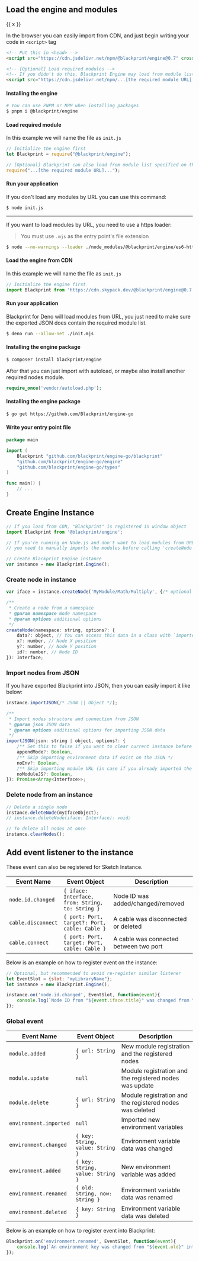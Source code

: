 ## Load the engine and modules
<docs-md-tabs>
<div class="tabs"><div sf-each="x in tabs">{{ x }}</div></div>

<div tab="Browser">

In the browser you can easily import from CDN, and just begin writing your code in `<script>` tag

```html
<!-- Put this in <head> -->
<script src="https://cdn.jsdelivr.net/npm/@blackprint/engine@0.7" crossorigin="anonymous"></script>

<!-- [Optional] Load required modules -->
<!-- If you didn't do this, Blackprint Engine may load from module list that specified on the exported JSON -->
<script src="https://cdn.jsdelivr.net/npm/...[the required module URL]..." crossorigin="anonymous"></script>
```

</div><div tab="Node.js">

#### Installing the engine

```sh
# You can use PNPM or NPM when installing packages
$ pnpm i @blackprint/engine
```

#### Load required module
In this example we will name the file as `init.js`

```js
// Initialize the engine first
let Blackprint = require("@blackprint/engine");

// [Optional] Blackprint can also load from module list specified on the exported JSON
require("...[the required module URL]...");
```

#### Run your application
If you don't load any modules by URL you can use this command:

```sh
$ node init.js
```

---

If you want to load modules by URL, you need to use a https loader:
> You must use `.mjs` as the entry point's file extension

```sh
$ node --no-warnings --loader ./node_modules/@blackprint/engine/es6-https-loader.mjs ./init.mjs
```

</div><div tab="Deno">

#### Load the engine from CDN
In this example we will name the file as `init.js`

```js
// Initialize the engine first
import Blackprint from 'https://cdn.skypack.dev/@blackprint/engine@0.7';
```

#### Run your application
Blackprint for Deno will load modules from URL, you just need to make sure the exported JSON does contain the required module list.

```sh
$ deno run --allow-net ./init.mjs
```

</div><div tab="PHP">

#### Installing the engine package
```sh
$ composer install blackprint/engine
```

After that you can just import with autoload, or maybe also install another required nodes module.

```php
require_once('vendor/autoload.php');
```

</div><div tab="Golang">

#### Installing the engine package
```sh
$ go get https://github.com/Blackprint/engine-go
```

#### Write your entry point file

```go
package main

import (
	Blackprint "github.com/blackprint/engine-go/blackprint"
	"github.com/blackprint/engine-go/engine"
	"github.com/blackprint/engine-go/types"
)

func main() {
	// ...
}
```

</div></docs-md-tabs>

## Create Engine Instance
```js
// If you load from CDN, "Blackprint" is registered in window object
import Blackprint from '@blackprint/engine';

// If you're running on Node.js and don't want to load modules from URL
// you need to manually imports the modules before calling 'createNode' or 'importJSON'

// Create Blackprint Engine instance
var instance = new Blackprint.Engine();
```

### Create node in instance
```js
var iface = instance.createNode('MyModule/Math/Multiply', {/* optional options */});

/**
 * Create a node from a namespace
 * @param namespace Node namespace
 * @param options additional options
 */
createNode(namespace: string, options?: {
	data?: object, // You can access this data in a class with `imported(data){...}`
	x?: number, // Node X position
	y?: number, // Node Y position
	id?: number, // Node ID
}): Interface;
```

### Import nodes from JSON
If you have exported Blackprint into JSON, then you can easily import it like below:
```js
instance.importJSON(/* JSON || Object */);

/**
 * Import nodes structure and connection from JSON
 * @param json JSON data
 * @param options additional options for importing JSON data
 */
importJSON(json: string | object, options?: {
	/** Set this to false if you want to clear current instance before importing */
	appendMode?: Boolean,
	/** Skip importing environment data if exist on the JSON */
	noEnv?: Boolean,
	/** Skip importing module URL (in case if you already imported the nodes from somewhere) */
	noModuleJS?: Boolean,
}): Promise<Array<Interface>>;
```

### Delete node from an instance
```js
// Delete a single node
instance.deleteNode(myIfaceObject);
// instance.deleteNode(iface: Interface): void;

// To delete all nodes at once
instance.clearNodes();
```

## Add event listener to the instance
These event can also be registered for Sketch Instance.

|Event Name|Event Object|Description|
|---|---|---|
|`node.id.changed`|`{ iface: Interface, from: String, to: String }`|Node ID was added/changed/removed|
|`cable.disconnect`|`{ port: Port, target?: Port, cable: Cable }`|A cable was disconnected or deleted|
|`cable.connect`|`{ port: Port, target: Port, cable: Cable }`|A cable was connected between two port|

Below is an example on how to register event on the instance:
```js
// Optional, but recommended to avoid re-register similar listener
let EventSlot = {slot: "myLibraryName"};
let instance = new Blackprint.Engine();

instance.on('node.id.changed', EventSlot, function(event){
	console.log(`Node ID from "${event.iface.title}" was changed from "${event.from}" into "${event.to}"`);
});
```

### Global event
|Event Name|Event Object|Description|
|---|---|---|
|`module.added`|`{ url: String }`|New module registration and the registered nodes|
|`module.update`|`null`|Module registration and the registered nodes was update|
|`module.delete`|`{ url: String }`|Module registration and the registered nodes was deleted|
|`environment.imported`|`null`|Imported new environment variables|
|`environment.changed`|`{ key: String, value: String }`|Environment variable data was changed|
|`environment.added`|`{ key: String, value: String }`|New environment variable was added|
|`environment.renamed`|`{ old: String, now: String }`|Environment variable data was renamed|
|`environment.deleted`|`{ key: String }`|Environment variable data was deleted|

Below is an example on how to register event into Blackprint:
```js
Blackprint.on('environment.renamed', EventSlot, function(event){
	console.log(`An environment key was changed from "${event.old}" into "${event.now}"`);
});
```